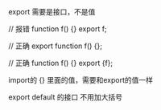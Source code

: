 export 需要是接口，不是值

// 报错
function f() {}
export f;

// 正确
export function f() {};

// 正确
function f() {}
export {f};


import的 {}  里面的值，需要和export的值一样

export default 的接口 不用加大括号
